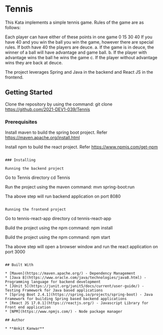 # Tennis
This Kata implements a simple tennis game. Rules of the game are as follows:

Each player can have either of these points in one game 0 15 30 40
If you have 40 and you win the ball you win the game, however there are special rules.
If both have 40 the players are deuce.
a. If the game is in deuce, the winner of a ball will have advantage and game ball.
b. If the player with advantage wins the ball he wins the game
c. If the player without advantage wins they are back at deuce.

The project leverages Spring and Java in the backend and React JS in the frontend.

## Getting Started

Clone the repository by using the command:
git clone https://github.com/2021-DEV1-039/Tennis

### Prerequisites

Install maven to build the spring boot project. Refer https://maven.apache.org/install.html

Install npm to build the react project. Refer https://www.npmjs.com/get-npm
```

### Installing

Running the backend project

```
Go to Tennis directory
cd Tennis

Run the project using the maven command:
mvn spring-boot:run

Tha above step will run backend application on port 8080

```

Running the frontend project

```
Go to tennis-react-app directory
cd tennis-react-app

Build the project using the npm command:
npm install

Build the project using the npm command:
npm start

Tha above step will open a browser window and run the react application on port 3000

```

## Built With

* [Maven](https://maven.apache.org/) - Dependency Management
* [Java 8](https://www.oracle.com/java/technologies/java8.html) - Programming language for backend development
* [JUnit 5](https://junit.org/junit5/docs/current/user-guide/) - Testing Framework for Java based applications
* [Spring Boot 2.4.1](https://spring.io/projects/spring-boot) - Java Framework for building Spring based backend applications
* [React JS 17.0.1](https://reactjs.org/) - Javascript Library for Front end application 
* [NPM](https://www.npmjs.com/) - Node package manager

## Author

* **Ankit Kanwar** 
